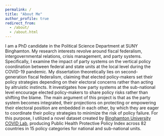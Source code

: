```yaml
---
permalink: /
title: "About Me"
author_profile: true
redirect_from: 
  - /about/
  - /about.html
---
```


I am a PhD candidate in the Political Science Department at SUNY Binghamton. My research interests revolve around fiscal federalism, intergovernmental relations, crisis management, and party systems. Specifically, I examine the impact of party systems on the vertical policy coordination between federal and state units at the local level during the COVID-19 pandemic. 
My dissertation theoretically lies on second-generation fiscal federalism, claiming that elected policy-makers set their policy strategies depending on their electoral concerns rather than acting by altruistic instincts. It investigates how party systems at the sub-national level encourage elected policy-makers to share policy risks rather than shifting the blame. The main argument of this project is that as the party system becomes integrated, their projections on protecting or empowering their electoral position are embedded in each other, by which they are eager to coordinate their policy strategies to minimize the risk of policy failure. 
For this purpose, I utilized a novel dataset created by [Binghamton University COVID Lab](https://www.openicpsr.org/openicpsr/project/123401/version/V6/view?path=/openicpsr/123401/fcr:versions/V6/data/PPI_country_m1.csv&type=file), producing Public Health Protective Policy Index across 82 countries in 15 policy categories for national and sub-national units. 


